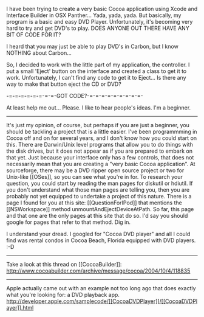 I have been trying to create a very basic Cocoa application using Xcode and Interface Builder in OSX Panther... Yada, yada, yada. But basically, my program is a basic and easy DVD Player. Unfortunately, it's becoming very hard to try and get DVD's to play. DOES ANYONE OUT THERE HAVE ANY BIT OF CODE FOR IT?

I heard that you may just be able to play DVD's in Carbon, but I know NOTHING about Carbon...

So, I decided to work with the little part of my application, the controller. I put a small 'Eject' button on the interface and created a class to get it to work. Unfortunately, I can't find any code to get it to Eject... Is there any way to make that button eject the CD or DVD?

-=-=-=-=-=-=-=-=-GOT CODE?-=-=-=-=-=-=-=-=-=-

At least help me out... Please. I like to hear people's ideas. I'm a beginner.

----

It's just my opinion, of course, but perhaps if you are just a beginner, you should be tackling a project that is a little easier. I've been programmming in Cocoa off and on for several years, and I don't know how you could start on this. There are Darwin/Unix level programs that allow you to do things with the disk drives, but it does not appear as if you are prepared to embark on that yet. Just because your interface only has a few controls, that does not necessarily mean that you are creating a "very basic Cocoa application". At sourceforge, there may be a DVD ripper open source project or two for Unix-like [[OSes]], so you can see what you're in for. To research your question, you could start by reading the man pages for diskutil or hdiutil. If you don't understand what those man pages are telling you, then you are probably not yet equipped to undertake a project of this nature. There is a page I found for you at this site: [[QuestionForIPod]] that mentions the [[NSWorkspace]] method unmountAndEjectDeviceAtPath. So far, this page and that one are the only pages at this site that do so. I'd say you should google for pages that refer to that method. Dig in.

I understand your dread. I googled for "Cocoa DVD player" and all I could find was rental condos in Cocoa Beach, Florida equipped with DVD players.   :-D

----

Take a look at this thread on [[CocoaBuilder]]: http://www.cocoabuilder.com/archive/message/cocoa/2004/10/4/118835

----

Apple actually came out with an example not too long ago that does exactly what you're looking for: a DVD playback app. http://developer.apple.com/samplecode/[[CocoaDVDPlayer]]/[[CocoaDVDPlayer]].html